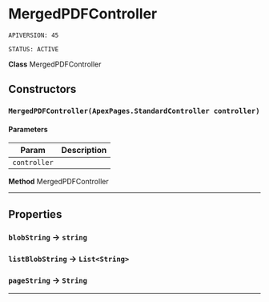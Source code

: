# MergedPDFController

`APIVERSION: 45`

`STATUS: ACTIVE`



**Class** MergedPDFController

## Constructors
### `MergedPDFController(ApexPages.StandardController controller)`
#### Parameters

|Param|Description|
|---|---|
|`controller`||


**Method** MergedPDFController

---
## Properties

### `blobString` → `string`


### `listBlobString` → `List<String>`


### `pageString` → `String`


---
